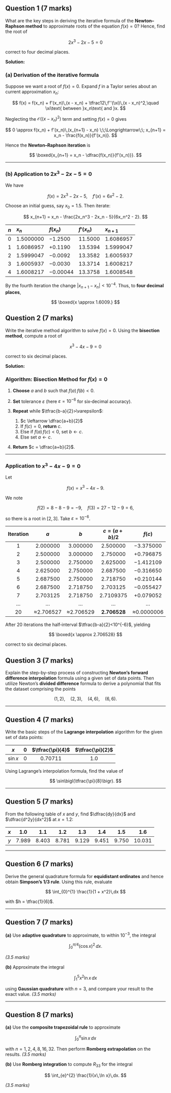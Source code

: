 

## Question 1 (7 marks)

What are the key steps in deriving the iterative formula of the **Newton–Raphson method** to approximate roots of the equation $f(x)=0$? Hence, find the root of

$$
2x^3 - 2x - 5 = 0
$$

correct to four decimal places.

**Solution:**
### (a) Derivation of the iterative formula

Suppose we want a root of $f(x)=0$.  Expand $f$ in a Taylor series about an current approximation $x_n$:

$$
f(x) = f(x_n) + f'(x_n)\,(x - x_n) + \tfrac12\,f''(\xi)\,(x - x_n)^2,\quad \xi\text{ between }x_n\text{ and }x.
$$

Neglecting the $\mathcal O((x - x_n)^2)$ term and setting $f(x)=0$ gives

$$
0 \approx f(x_n) + f'(x_n)\,(x_{n+1} - x_n)
\;\;\Longrightarrow\;\;
x_{n+1} = x_n - \frac{f(x_n)}{f'(x_n)}.
$$

Hence the **Newton–Raphson iteration** is

$$
\boxed{x_{n+1} = x_n - \dfrac{f(x_n)}{f'(x_n)}}.
$$

---

### (b) Application to $2x^3 - 2x - 5 = 0$

We have

$$
f(x) = 2x^3 - 2x - 5,
\quad
f'(x) = 6x^2 - 2.
$$

Choose an initial guess, say $x_0 = 1.5$.  Then iterate:

$$
x_{n+1}
= x_n - \frac{2x_n^3 - 2x_n - 5}{6x_n^2 - 2}.
$$

| $n$ | $x_n$     | $f(x_n)$   | $f'(x_n)$ | $x_{n+1}$ |
| :-: | :-------- | :--------- | :-------- | :-------- |
|  0  | 1.5000000 | $-1.2500$  | 11.5000   | 1.6086957 |
|  1  | 1.6086957 | $+0.1190$  | 13.5394   | 1.5999047 |
|  2  | 1.5999047 | $-0.0092$  | 13.3582   | 1.6005937 |
|  3  | 1.6005937 | $-0.0030$  | 13.3714   | 1.6008217 |
|  4  | 1.6008217 | $-0.00044$ | 13.3758   | 1.6008548 |

By the fourth iteration the change $\lvert x_{n+1}-x_n\rvert<10^{-4}$.
Thus, to **four decimal places**,

$$
\boxed{x \approx 1.6009.}
$$


## Question 2 (7 marks)

Write the iterative method algorithm to solve $f(x)=0$. Using the **bisection method**, compute a root of

$$
x^3 - 4x - 9 = 0
$$

correct to six decimal places.

**Solution:**

### Algorithm: Bisection Method for $f(x)=0$

1. **Choose** $a$ and $b$ such that $f(a)\,f(b)<0$.
2. **Set** tolerance $\varepsilon$ (here $\varepsilon=10^{-6}$ for six‐decimal accuracy).
3. **Repeat** while $\tfrac{b-a}{2}>\varepsilon$:

   1. $c \leftarrow \dfrac{a+b}{2}$
   2. If $f(c)=0$, **return** $c$.
   3. Else if $f(a)\,f(c)<0$, set $b\leftarrow c$.
   4. Else set $a\leftarrow c$.
4. **Return** $c = \dfrac{a+b}{2}$.

---

### Application to $x^3 - 4x - 9 = 0$

Let

$$
f(x)=x^3-4x-9.
$$

We note

$$
f(2)=8-8-9=-9,\quad f(3)=27-12-9=6,
$$

so there is a root in $[2,3]$.  Take $\varepsilon=10^{-6}$.

| Iteration |    $a$    |    $b$    |  $c=(a+b)/2$ |    $f(c)$   |
| :-------: | :-------: | :-------: | :----------: | :---------: |
|     1     |  2.000000 |  3.000000 |   2.500000   | $-3.375000$ |
|     2     |  2.500000 |  3.000000 |   2.750000   | $+0.796875$ |
|     3     |  2.500000 |  2.750000 |   2.625000   | $-1.412109$ |
|     4     |  2.625000 |  2.750000 |   2.687500   | $-0.316650$ |
|     5     |  2.687500 |  2.750000 |   2.718750   | $+0.210144$ |
|     6     |  2.687500 |  2.718750 |   2.703125   | $-0.055427$ |
|     7     |  2.703125 |  2.718750 |   2.7109375  | $+0.079052$ |
|     …     |     …     |     …     |       …      |      …      |
|     20    | ≈2.706527 | ≈2.706529 | **2.706528** |  ≈0.0000006 |

After 20 iterations the half‐interval $\tfrac{b-a}{2}<10^{-6}$, yielding

$$
\boxed{x \approx 2.706528}
$$

correct to six decimal places.


## Question 3 (7 marks)

Explain the step-by-step process of constructing **Newton’s forward difference interpolation** formula using a given set of data points. Then utilize Newton’s **divided difference** formula to derive a polynomial that fits the dataset comprising the points

$$
(1,2),\quad (2,3),\quad (4,6),\quad (6,6).
$$

---

## Question 4 (7 marks)

Write the basic steps of the **Lagrange interpolation** algorithm for the given set of data points:

|    $x$   |  0  | $\tfrac{\pi}{4}$ | $\tfrac{\pi}{2}$ |
| :------: | :-: | :--------------: | :--------------: |
| $\sin x$ |  0  |      0.70711     |        1.0       |

Using Lagrange’s interpolation formula, find the value of

$$
\sin\bigl(\tfrac{\pi}{8}\bigr).
$$

---

## Question 5 (7 marks)

From the following table of $x$ and $y$, find $\dfrac{dy}{dx}$ and $\dfrac{d^2y}{dx^2}$ at $x = 1.2$:

| $x$ |  1.0  |  1.1  |  1.2  |  1.3  |  1.4  |  1.5  |   1.6  |
| :-: | :---: | :---: | :---: | :---: | :---: | :---: | :----: |
| $y$ | 7.989 | 8.403 | 8.781 | 9.129 | 9.451 | 9.750 | 10.031 |

---

## Question 6 (7 marks)

Derive the general quadrature formula for **equidistant ordinates** and hence obtain **Simpson’s 1/3 rule**. Using this rule, evaluate

$$
\int_{0}^{1} \frac{1}{1 + x^2}\,dx
$$

with $h = \tfrac{1}{6}$.

---

## Question 7 (7 marks)

**(a)** Use **adaptive quadrature** to approximate, to within $10^{-3}$, the integral

$$
\int_{0}^{\pi/4} (\cos x)^2 \,dx.
$$

*(3.5 marks)*

**(b)** Approximate the integral

$$
\int_{1}^{5} x^2 \ln x \,dx
$$

using **Gaussian quadrature** with $n = 3$, and compare your result to the exact value.
*(3.5 marks)*

---

## Question 8 (7 marks)

**(a)** Use the **composite trapezoidal rule** to approximate

$$
\int_{0}^{\pi} \sin x \,dx
$$

with $n = 1,2,4,8,16,32$. Then perform **Romberg extrapolation** on the results.
*(3.5 marks)*

**(b)** Use **Romberg integration** to compute $R_{33}$ for the integral

$$
\int_{e}^{2} \frac{1}{x\,\ln x}\,dx.
$$

*(3.5 marks)*
